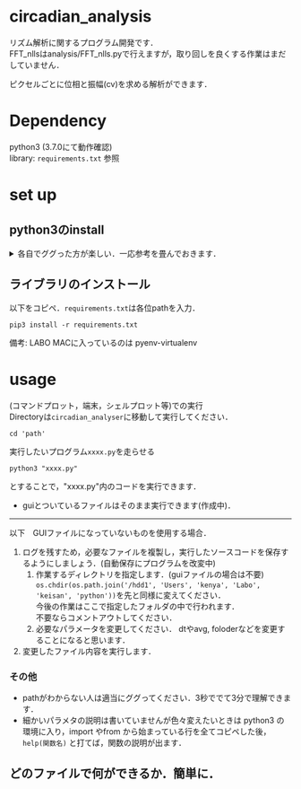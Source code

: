 # circadian_analysis
リズム解析に関するプログラム開発です．  
FFT_nllsはanalysis/FFT_nlls.pyで行えますが，取り回しを良くする作業はまだしていません．  

ピクセルごとに位相と振幅(cv)を求める解析ができます．

# Dependency
python3 (3.7.0にて動作確認)  
library: `requirements.txt` 参照  

# set up
## python3のinstall
<details><summary>各自でググった方が楽しい．一応参考を畳んでおきます．</summary>

### Linux
  ggrks

### mac   
  homebrewを入れてない場合は入れる．そしたら簡単に入ります．  
  下記をコマンドプロットにコピー&ペースト．  

    /usr/bin/ruby -e "$(curl -fsSL https://raw.githubusercontent.com/Homebrew/install/master/install)"
    brew install python3
    python3 -V
  ただし，brew update をすることでpython3のversionが変わるとパスが壊れます．pyenvを使うなり，その都度ググるなりしてください．

### windows10   
  ~~windowsOSに直接pythonの環境設定をする？そんなめんどくさいことする奴いるの？~~  
  Windows Subsystem for Linuxを使ってください(windows7ならおとなしくVertualboxを使ってください)．  
  [参考](http://www.aise.ics.saitama-u.ac.jp/~gotoh/UbuntuOnWSL.html)  
  Xサーバも入れる必要があります．  
  僕は[VcXsrv Windows X Server](https://sourceforge.net/projects/vcxsrv/)を入れました．  
  [参考](https://qiita.com/optman/items/345df0d4d9188d4d0f90)

### windows7  
  ~~windowsOSに直接pythonの環境設定をする？そんなめんどくさいことする奴いるの？~~  
  [https://qiita.com/taiponrock/items/f574dd2cddf8851fb02c]  
  とありますが上野は，VertualboxにUbuntuをインストールすることをおすすめします．  
  [https://qiita.com/ykawakami/items/4bae371932110b2e25e3]  
  設定済みのVertual box を渡すことも可能です．  
 </details>

## ライブラリのインストール 
  以下をコピペ．`requirements.txt`は各位pathを入力．  

    pip3 install -r requirements.txt
備考: LABO MACに入っているのは pyenv-virtualenv  


# usage
(コマンドプロット，端末，シェルプロット等)での実行  
Directoryは`circadian_analyser`に移動して実行してください．

    cd 'path'  

実行したいプログラム```xxxx.py```を走らせる  

    python3 "xxxx.py"
とすることで，"xxxx.py"内のコードを実行できます．

- guiとついているファイルはそのまま実行できます(作成中)．

---
以下　GUIファイルになっていないものを使用する場合．

1. ログを残すため，必要なファイルを複製し，実行したソースコードを保存するようにしましょう．(自動保存にプログラムを改変中)  
    1. 作業するディレクトリを指定します．(guiファイルの場合は不要)  
        ```os.chdir(os.path.join('/hdd1', 'Users', 'kenya', 'Labo', 'keisan', 'python'))```を先と同様に変えてください．  
        今後の作業はここで指定したフォルダの中で行われます．  
        不要ならコメントアウトしてください．  
    1. 必要なパラメータを変更してください．
        dtやavg, foloderなどを変更することになると思います．
1. 変更したファイル内容を実行します．


### その他
- pathがわからない人は適当にググってください．3秒ででて3分で理解できます．
- 細かいパラメタの説明は書いていませんが色々変えたいときは python3 の環境に入り，import やfrom から始まっている行を全てコピペした後，
```help(関数名)```
と打てば，関数の説明が出ます．

## どのファイルで何ができるか．簡単に．
